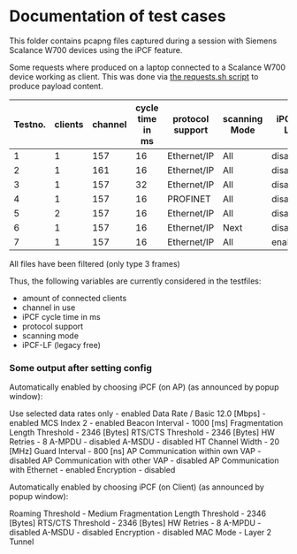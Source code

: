 # Documentation of test cases

This folder contains pcapng files captured during a session with Siemens Scalance W700 devices using the iPCF feature.

Some requests where produced on a laptop connected to a Scalance W700 device working as client. This was done via [the requests.sh script](../requests.sh) to produce payload content.

| Testno. | clients | channel | cycle time in ms | protocol support | scanning Mode | iPCF-LF |
|---------|---------|---------|------------------|------------------|---------------|---------|
| 1 | 1 | 157 | 16 | Ethernet/IP | All | disabled |
| 2 | 1 | 161 | 16 | Ethernet/IP | All | disabled |
| 3 | 1 | 157 | 32 | Ethernet/IP | All | disabled |
| 4 | 1 | 157 | 16 | PROFINET | All | disabled |
| 5 | 2 | 157 | 16 | Ethernet/IP | All | disabled |
| 6 | 1 | 157 | 16 | Ethernet/IP | Next | disabled |
| 7 | 1 | 157 | 16 | Ethernet/IP | All | enabled |

All files have been filtered (only type 3 frames)

Thus, the following variables are currently considered in the testfiles:
* amount of connected clients
* channel in use
* iPCF cycle time in ms
* protocol support
* scanning mode
* iPCF-LF (legacy free)

### Some output after setting config

Automatically enabled by choosing iPCF (on AP) (as announced by popup window):

Use selected data rates only - enabled
Data Rate / Basic 12.0 [Mbps] - enabled
MCS Index 2 - enabled
Beacon Interval - 1000 [ms]
Fragmentation Length Threshold - 2346 [Bytes]
RTS/CTS Threshold - 2346 [Bytes]
HW Retries - 8
A-MPDU - disabled
A-MSDU - disabled
HT Channel Width - 20 [MHz]
Guard Interval - 800 [ns]
AP Communication within own VAP - disabled
AP Communication with other VAP - disabled
AP Communication with Ethernet - enabled
Encryption - disabled


Automatically enabled by choosing iPCF (on Client) (as announced by popup window):

Roaming Threshold - Medium
Fragmentation Length Threshold - 2346 [Bytes]
RTS/CTS Threshold - 2346 [Bytes]
HW Retries - 8
A-MPDU - disabled
A-MSDU - disabled
Encryption - disabled
MAC Mode - Layer 2 Tunnel
